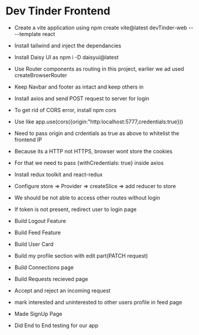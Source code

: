 # Dev Tinder Frontend

- Create a vite application using npm create vite@latest devTinder-web -- --template react
- Install tailwind and inject the dependancies
- Install Daisy UI as npm i -D daisyui@latest
- Use Router components as routing in this project, earlier we ad used createBrowserRouter
- Keep Navbar and footer as intact and keep others in <Outlet/>

- Install axios and send POST request to server for login
- To get rid of CORS error, install npm cors
- Use like app.use(cors({origin:"http:localhost:5777,credentials:true}))
- Need to pass origin and crdentials as true as above to whitelist the frontend IP
- Because its a HTTP not HTTPS, browser wont store the cookies
- For that we need to pass {withCredentials: true} inside axios
- Install redux toolkit and react-redux
- Configure store => Provider => createSlice => add reducer to store

- We should be not able to access other routes without login
- If token is not present, redirect user to login page
- Build Logout Feature
- Build Feed Feature
- Build User Card
- Build my profile section with edit part(PATCH request)
- Build Connections page
- Build Requests recieved page
- Accept and reject an incoming request
- mark interested and uninterested to other users profile in feed page
- Made SignUp Page
- Did End to End testing for our app